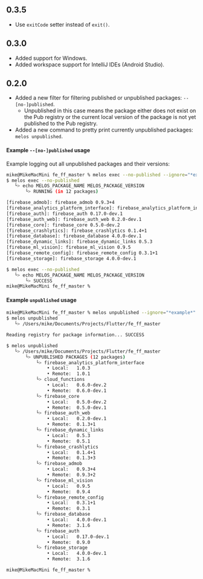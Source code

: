 ## 0.3.5

- Use `exitCode` setter instead of `exit()`.

## 0.3.0

- Added support for Windows.
- Added workspace support for IntelliJ IDEs (Android Studio).

## 0.2.0

- Added a new filter for filtering published or unpublished packages: `--[no-]published`.
  - Unpublished in this case means the package either does not exist on the Pub registry or the current local version of the package is not yet published to the Pub registry.
- Added a new command to pretty print currently unpublished packages: `melos unpublished`.

#### Example `--[no-]published` usage

Example logging out all unpublished packages and their versions:

```bash
mike@MikeMacMini fe_ff_master % melos exec --no-published --ignore="*example*" -- echo MELOS_PACKAGE_NAME MELOS_PACKAGE_VERSION
$ melos exec --no-published
   └> echo MELOS_PACKAGE_NAME MELOS_PACKAGE_VERSION
       └> RUNNING (in 12 packages)

[firebase_admob]: firebase_admob 0.9.3+4
[firebase_analytics_platform_interface]: firebase_analytics_platform_interface 1.0.3
[firebase_auth]: firebase_auth 0.17.0-dev.1
[firebase_auth_web]: firebase_auth_web 0.2.0-dev.1
[firebase_core]: firebase_core 0.5.0-dev.2
[firebase_crashlytics]: firebase_crashlytics 0.1.4+1
[firebase_database]: firebase_database 4.0.0-dev.1
[firebase_dynamic_links]: firebase_dynamic_links 0.5.3
[firebase_ml_vision]: firebase_ml_vision 0.9.5
[firebase_remote_config]: firebase_remote_config 0.3.1+1
[firebase_storage]: firebase_storage 4.0.0-dev.1

$ melos exec --no-published
   └> echo MELOS_PACKAGE_NAME MELOS_PACKAGE_VERSION
       └> SUCCESS
mike@MikeMacMini fe_ff_master %
```

#### Example `unpublished` usage

```bash
mike@MikeMacMini fe_ff_master % melos unpublished --ignore="*example*"
$ melos unpublished
   └> /Users/mike/Documents/Projects/Flutter/fe_ff_master

Reading registry for package information... SUCCESS

$ melos unpublished
   └> /Users/mike/Documents/Projects/Flutter/fe_ff_master
       └> UNPUBLISHED PACKAGES (12 packages)
           └> firebase_analytics_platform_interface
               • Local:   1.0.3
               • Remote:  1.0.1
           └> cloud_functions
               • Local:   0.6.0-dev.2
               • Remote:  0.6.0-dev.1
           └> firebase_core
               • Local:   0.5.0-dev.2
               • Remote:  0.5.0-dev.1
           └> firebase_auth_web
               • Local:   0.2.0-dev.1
               • Remote:  0.1.3+1
           └> firebase_dynamic_links
               • Local:   0.5.3
               • Remote:  0.5.1
           └> firebase_crashlytics
               • Local:   0.1.4+1
               • Remote:  0.1.3+3
           └> firebase_admob
               • Local:   0.9.3+4
               • Remote:  0.9.3+2
           └> firebase_ml_vision
               • Local:   0.9.5
               • Remote:  0.9.4
           └> firebase_remote_config
               • Local:   0.3.1+1
               • Remote:  0.3.1
           └> firebase_database
               • Local:   4.0.0-dev.1
               • Remote:  3.1.6
           └> firebase_auth
               • Local:   0.17.0-dev.1
               • Remote:  0.9.0
           └> firebase_storage
               • Local:   4.0.0-dev.1
               • Remote:  3.1.6

mike@MikeMacMini fe_ff_master %
```
